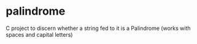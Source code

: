 # palindrome
C project to discern whether a string fed to it is a Palindrome (works with spaces and capital letters)
